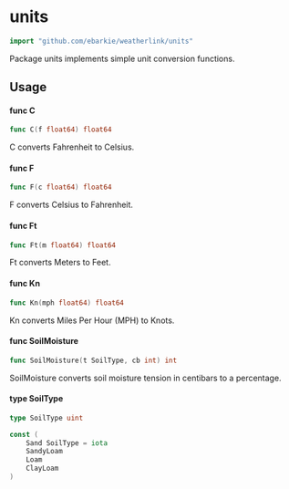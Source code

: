 # units

```go
import "github.com/ebarkie/weatherlink/units"
```

Package units implements simple unit conversion functions.

## Usage

#### func  C

```go
func C(f float64) float64
```
C converts Fahrenheit to Celsius.

#### func  F

```go
func F(c float64) float64
```
F converts Celsius to Fahrenheit.

#### func  Ft

```go
func Ft(m float64) float64
```
Ft converts Meters to Feet.

#### func  Kn

```go
func Kn(mph float64) float64
```
Kn converts Miles Per Hour (MPH) to Knots.

#### func  SoilMoisture

```go
func SoilMoisture(t SoilType, cb int) int
```
SoilMoisture converts soil moisture tension in centibars to a percentage.

#### type SoilType

```go
type SoilType uint
```


```go
const (
	Sand SoilType = iota
	SandyLoam
	Loam
	ClayLoam
)
```
